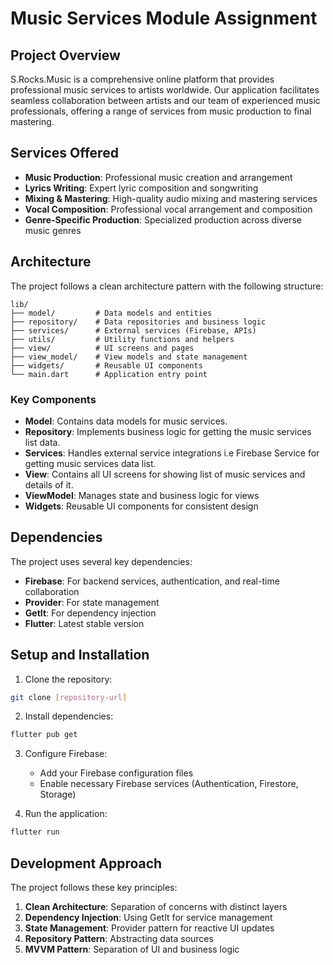 # Music Services Module Assignment 


## Project Overview

S.Rocks.Music is a comprehensive online platform that provides professional music services to artists worldwide. Our application facilitates seamless collaboration between artists and our team of experienced music professionals, offering a range of services from music production to final mastering.

## Services Offered

- **Music Production**: Professional music creation and arrangement
- **Lyrics Writing**: Expert lyric composition and songwriting
- **Mixing & Mastering**: High-quality audio mixing and mastering services
- **Vocal Composition**: Professional vocal arrangement and composition
- **Genre-Specific Production**: Specialized production across diverse music genres

## Architecture

The project follows a clean architecture pattern with the following structure:

```
lib/
├── model/         # Data models and entities
├── repository/    # Data repositories and business logic
├── services/      # External services (Firebase, APIs)
├── utils/         # Utility functions and helpers
├── view/          # UI screens and pages
├── view_model/    # View models and state management
├── widgets/       # Reusable UI components
└── main.dart      # Application entry point
```

### Key Components

- **Model**: Contains data models for music services.
- **Repository**: Implements business logic for getting the music services list data.
- **Services**: Handles external service integrations i.e Firebase Service for getting music services data list.
- **View**: Contains all UI screens for showing list of music services and details of it.
- **ViewModel**: Manages state and business logic for views
- **Widgets**: Reusable UI components for consistent design

## Dependencies

The project uses several key dependencies:

- **Firebase**: For backend services, authentication, and real-time collaboration
- **Provider**: For state management
- **GetIt**: For dependency injection
- **Flutter**: Latest stable version

## Setup and Installation

1. Clone the repository:
```bash
git clone [repository-url]
```

2. Install dependencies:
```bash
flutter pub get
```

3. Configure Firebase:
   - Add your Firebase configuration files
   - Enable necessary Firebase services (Authentication, Firestore, Storage)

4. Run the application:
```bash
flutter run
```

## Development Approach

The project follows these key principles:

1. **Clean Architecture**: Separation of concerns with distinct layers
2. **Dependency Injection**: Using GetIt for service management
3. **State Management**: Provider pattern for reactive UI updates
4. **Repository Pattern**: Abstracting data sources
5. **MVVM Pattern**: Separation of UI and business logic


